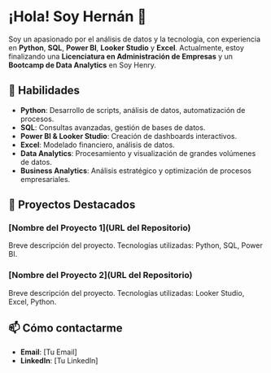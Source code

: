 # ¡Hola! Soy Hernán 👋

Soy un apasionado por el análisis de datos y la tecnología, con experiencia en **Python**, **SQL**, **Power BI**, **Looker Studio** y **Excel**. Actualmente, estoy finalizando una **Licenciatura en Administración de Empresas** y un **Bootcamp de Data Analytics** en Soy Henry.

## 🚀 Habilidades
- **Python**: Desarrollo de scripts, análisis de datos, automatización de procesos.
- **SQL**: Consultas avanzadas, gestión de bases de datos.
- **Power BI & Looker Studio**: Creación de dashboards interactivos.
- **Excel**: Modelado financiero, análisis de datos.
- **Data Analytics**: Procesamiento y visualización de grandes volúmenes de datos.
- **Business Analytics**: Análisis estratégico y optimización de procesos empresariales.

## 🔧 Proyectos Destacados
### [Nombre del Proyecto 1](URL del Repositorio)
Breve descripción del proyecto. Tecnologías utilizadas: Python, SQL, Power BI.

### [Nombre del Proyecto 2](URL del Repositorio)
Breve descripción del proyecto. Tecnologías utilizadas: Looker Studio, Excel, Python.

## 📫 Cómo contactarme
- **Email**: [Tu Email]
- **LinkedIn**: [Tu LinkedIn]
